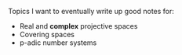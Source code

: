 Topics I want to eventually write up good notes for:
* Real and **complex** projective spaces 
* Covering spaces
* p-adic number systems 
